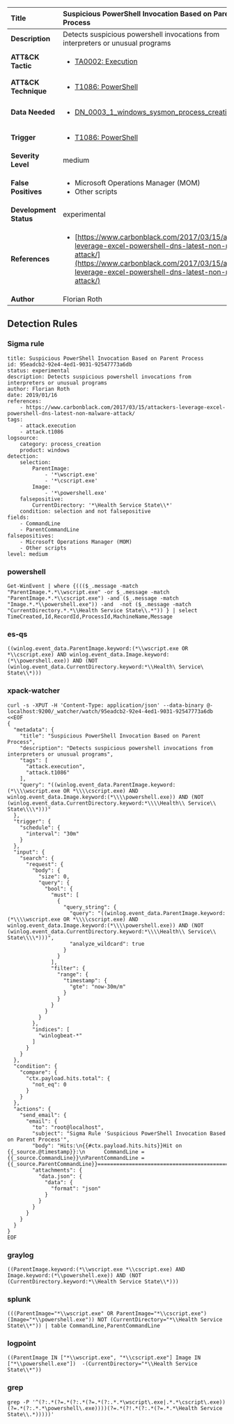 | Title                    | Suspicious PowerShell Invocation Based on Parent Process       |
|:-------------------------|:------------------|
| **Description**          | Detects suspicious powershell invocations from interpreters or unusual programs |
| **ATT&amp;CK Tactic**    |  <ul><li>[TA0002: Execution](https://attack.mitre.org/tactics/TA0002)</li></ul>  |
| **ATT&amp;CK Technique** | <ul><li>[T1086: PowerShell](https://attack.mitre.org/techniques/T1086)</li></ul>  |
| **Data Needed**          | <ul><li>[DN_0003_1_windows_sysmon_process_creation](../Data_Needed/DN_0003_1_windows_sysmon_process_creation.md)</li></ul>  |
| **Trigger**              | <ul><li>[T1086: PowerShell](../Triggers/T1086.md)</li></ul>  |
| **Severity Level**       | medium |
| **False Positives**      | <ul><li>Microsoft Operations Manager (MOM)</li><li>Other scripts</li></ul>  |
| **Development Status**   | experimental |
| **References**           | <ul><li>[https://www.carbonblack.com/2017/03/15/attackers-leverage-excel-powershell-dns-latest-non-malware-attack/](https://www.carbonblack.com/2017/03/15/attackers-leverage-excel-powershell-dns-latest-non-malware-attack/)</li></ul>  |
| **Author**               | Florian Roth |


## Detection Rules

### Sigma rule

```
title: Suspicious PowerShell Invocation Based on Parent Process
id: 95eadcb2-92e4-4ed1-9031-92547773a6db
status: experimental
description: Detects suspicious powershell invocations from interpreters or unusual programs
author: Florian Roth
date: 2019/01/16
references:
    - https://www.carbonblack.com/2017/03/15/attackers-leverage-excel-powershell-dns-latest-non-malware-attack/
tags:
    - attack.execution
    - attack.t1086
logsource:
    category: process_creation
    product: windows
detection:
    selection:
        ParentImage:
            - '*\wscript.exe'
            - '*\cscript.exe'
        Image:
            - '*\powershell.exe'
    falsepositive:
        CurrentDirectory: '*\Health Service State\\*'
    condition: selection and not falsepositive
fields:
    - CommandLine
    - ParentCommandLine
falsepositives:
    - Microsoft Operations Manager (MOM)
    - Other scripts
level: medium

```





### powershell
    
```
Get-WinEvent | where {((($_.message -match "ParentImage.*.*\\wscript.exe" -or $_.message -match "ParentImage.*.*\\cscript.exe") -and ($_.message -match "Image.*.*\\powershell.exe")) -and  -not ($_.message -match "CurrentDirectory.*.*\\Health Service State\\.*")) } | select TimeCreated,Id,RecordId,ProcessId,MachineName,Message
```


### es-qs
    
```
((winlog.event_data.ParentImage.keyword:(*\\wscript.exe OR *\\cscript.exe) AND winlog.event_data.Image.keyword:(*\\powershell.exe)) AND (NOT (winlog.event_data.CurrentDirectory.keyword:*\\Health\ Service\ State\\*)))
```


### xpack-watcher
    
```
curl -s -XPUT -H 'Content-Type: application/json' --data-binary @- localhost:9200/_watcher/watch/95eadcb2-92e4-4ed1-9031-92547773a6db <<EOF
{
  "metadata": {
    "title": "Suspicious PowerShell Invocation Based on Parent Process",
    "description": "Detects suspicious powershell invocations from interpreters or unusual programs",
    "tags": [
      "attack.execution",
      "attack.t1086"
    ],
    "query": "((winlog.event_data.ParentImage.keyword:(*\\\\wscript.exe OR *\\\\cscript.exe) AND winlog.event_data.Image.keyword:(*\\\\powershell.exe)) AND (NOT (winlog.event_data.CurrentDirectory.keyword:*\\\\Health\\ Service\\ State\\\\*)))"
  },
  "trigger": {
    "schedule": {
      "interval": "30m"
    }
  },
  "input": {
    "search": {
      "request": {
        "body": {
          "size": 0,
          "query": {
            "bool": {
              "must": [
                {
                  "query_string": {
                    "query": "((winlog.event_data.ParentImage.keyword:(*\\\\wscript.exe OR *\\\\cscript.exe) AND winlog.event_data.Image.keyword:(*\\\\powershell.exe)) AND (NOT (winlog.event_data.CurrentDirectory.keyword:*\\\\Health\\ Service\\ State\\\\*)))",
                    "analyze_wildcard": true
                  }
                }
              ],
              "filter": {
                "range": {
                  "timestamp": {
                    "gte": "now-30m/m"
                  }
                }
              }
            }
          }
        },
        "indices": [
          "winlogbeat-*"
        ]
      }
    }
  },
  "condition": {
    "compare": {
      "ctx.payload.hits.total": {
        "not_eq": 0
      }
    }
  },
  "actions": {
    "send_email": {
      "email": {
        "to": "root@localhost",
        "subject": "Sigma Rule 'Suspicious PowerShell Invocation Based on Parent Process'",
        "body": "Hits:\n{{#ctx.payload.hits.hits}}Hit on {{_source.@timestamp}}:\n      CommandLine = {{_source.CommandLine}}\nParentCommandLine = {{_source.ParentCommandLine}}================================================================================\n{{/ctx.payload.hits.hits}}",
        "attachments": {
          "data.json": {
            "data": {
              "format": "json"
            }
          }
        }
      }
    }
  }
}
EOF

```


### graylog
    
```
((ParentImage.keyword:(*\\wscript.exe *\\cscript.exe) AND Image.keyword:(*\\powershell.exe)) AND (NOT (CurrentDirectory.keyword:*\\Health Service State\\*)))
```


### splunk
    
```
(((ParentImage="*\\wscript.exe" OR ParentImage="*\\cscript.exe") (Image="*\\powershell.exe")) NOT (CurrentDirectory="*\\Health Service State\\*")) | table CommandLine,ParentCommandLine
```


### logpoint
    
```
((ParentImage IN ["*\\wscript.exe", "*\\cscript.exe"] Image IN ["*\\powershell.exe"])  -(CurrentDirectory="*\\Health Service State\\*"))
```


### grep
    
```
grep -P '^(?:.*(?=.*(?:.*(?=.*(?:.*.*\wscript\.exe|.*.*\cscript\.exe))(?=.*(?:.*.*\powershell\.exe))))(?=.*(?!.*(?:.*(?=.*.*\Health Service State\\.*)))))'
```



